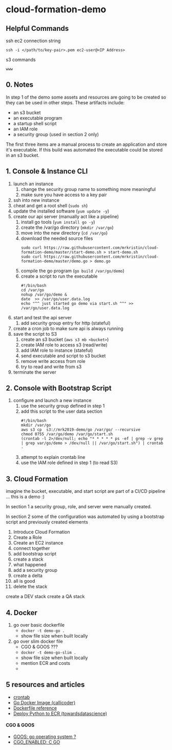 # cloud-formation-demo
## Helpful Commands
ssh ec2 connection string

`ssh -i </path/to/key-pair>.pem ec2-user@<IP Address>`

s3 commands

`www`
## 0. Notes
In step 1 of the demo some assets and resources are going to be created so they can be used in other steps.
These artifacts include:

* an s3 bucket
* an executable program
* a startup shell script
* an IAM role
* a security group (used in section 2 only)

The first three items are a manual process to create an application and store it's executable. If this build was automated the executable could be stored in an s3 bucket.

## 1. Console & Instance CLI

1. launch an instance
    1. change the security group name to something more meaningful
    1. make sure you have access to a key pair
1. ssh into new instance
1. cheat and get a root shell (`sudo sh`)
1. update the installed software (`yum update -y`)
1. create our api server (manually act like a pipeline)
    1. install go tools (`yum install go -y`)
    1. create the /var/go directory (`mkdir /var/go`)
    1. move into the new directory (`cd /var/go`)
    1. download the needed source files
        ```shell script
        sudo curl https://raw.githubusercontent.com/mrkristin/cloud-formation-demo/master/start-demo.sh > start-demo.sh
        sudo curl https://raw.githubusercontent.com/mrkristin/cloud-formation-demo/master/demo.go > demo.go
       ```
    1. compile the go program (`go build /var/go/demo`)
    1. create a script to run the executable
        ```shell script
        #!/bin/bash
        cd /var/go
        nohup /var/go/demo &
        date  >> /var/go/user.data.log
        echo "^^ just started go demo via start.sh ^^" >> /var/go/user.data.log
        ```
1. start and test the api server
    1. add security group entry for http (stateful)
1. create a cron job to make sure api is always running
1. save the script to S3
    1. create an s3 bucket (`aws s3 mb <bucket>`)
    1. create IAM role to access s3 (read/write)
    1. add IAM role to instance (stateful)
    1. send executable and script to s3 bucket
    1. remove write access from role
    1. try to read and write from s3
1. terminate the server

## 2. Console with Bootstrap Script
1. configure and launch a new instance
    1. use the security group defined in step 1
    1. add this script to the user data section
        ```shell script
        #!/bin/bash
        mkdir /var/go
        aws s3 cp  s3://mrk2019-demo/go /var/go/ --recursive
        chmod 0755 /var/go/demo /var/go/start.sh
        (crontab -l 2>/dev/null; echo "* * * * * ps -ef | grep -v grep | grep var/go/demo > /dev/null || /var/go/start.sh") | crontab -
        ```
    1. attempt to explain crontab line
    1. use the IAM role defined in step 1 (to read S3)

    
## 3. Cloud Formation
imagine the bucket, executable, and start script are part of a CI/CD pipeline ... this is a demo :)

In section 1 a security group, role, and server were manually created.

In section 2 some of the configuration was automated by using a bootstrap script and previously created elements

1. Introduce Cloud Formation
1. Create a Role
1. Create an EC2 instance
1. connect together
1. add bootstrap script
1. create a stack
1. what happened
1. add a security group
1. create a delta
1. all is good
1. delete the stack

create a DEV stack
create a QA stack

## 4. Docker

1. go over basic dockerfile
    * `docker -t demo-go .`
    * show file size when built locally
1. go over slim docker file
    * CGO & GOOS ???
    * `docker -t demo-go-slim .`
    * show file size when built locally
    * mention ECR and costs
    * 

## 5 resources and articles

* [crontab](https://en.wikipedia.org/wiki/Cron)
* [Go Docker Image (callicoder)](https://www.callicoder.com/docker-golang-image-container-example/)
* [Dockerfile reference](https://docs.docker.com/engine/reference/builder/)
* [Deploy Python to ECR (towardsdatascience)](https://towardsdatascience.com/how-to-deploy-a-docker-container-python-on-amazon-ecs-using-amazon-ecr-9c52922b738f)

#### CGO & GOOS

* [GOOS: go operating system ?](https://golang.org/cmd/go/)
* [CGO_ENABLED: C GO](https://golang.org/cmd/cgo/)
 
